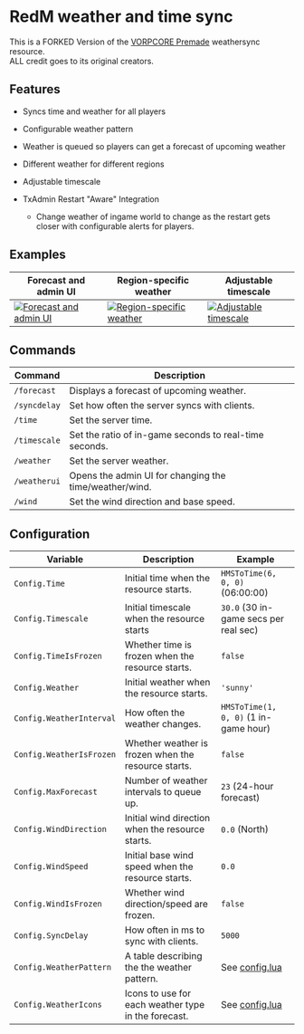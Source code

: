 # RedM weather and time sync

This is a FORKED Version of the [VORPCORE Premade](https://github.com/VORPCORE/vorp_pre-made) weathersync resource.  
ALL credit goes to its original creators.

## Features

- Syncs time and weather for all players

- Configurable weather pattern

- Weather is queued so players can get a forecast of upcoming weather

- Different weather for different regions

- Adjustable timescale

- TxAdmin Restart "Aware" Integration
  - Change weather of ingame world to change as the restart gets closer with configurable alerts for players.  

## Examples

| Forecast and admin UI | Region-specific weather | Adjustable timescale |
|---|---|---|
| [![Forecast and admin UI](https://i.imgur.com/Scn0z0Em.jpg)](https://imgur.com/Scn0z0E) | [![Region-specific weather](https://i.imgur.com/Loif9SMm.jpg)](https://imgur.com/Loif9SM) | [![Adjustable timescale](https://i.imgur.com/WkqHAs4m.jpg)](https://imgur.com/WkqHAs4) |

## Commands

| Command      | Description                                               |
|--------------|-----------------------------------------------------------|
| `/forecast`  | Displays a forecast of upcoming weather.                  |
| `/syncdelay` | Set how often the server syncs with clients.              |
| `/time`      | Set the server time.                                      |
| `/timescale` | Set the ratio of in-game seconds to real-time seconds.    |
| `/weather`   | Set the server weather.                                   |
| `/weatherui` | Opens the admin UI for changing the time/weather/wind.    |
| `/wind`      | Set the wind direction and base speed.                    |

## Configuration

| Variable                 | Description                                         | Example                               |
|--------------------------|-----------------------------------------------------|---------------------------------------|
| `Config.Time`            | Initial time when the resource starts.              | `HMSToTime(6, 0, 0)` (06:00:00)       |
| `Config.Timescale`       | Initial timescale when the resource starts          | `30.0` (30 in-game secs per real sec) |
| `Config.TimeIsFrozen`    | Whether time is frozen when the resource starts.    | `false`                               |
| `Config.Weather`         | Initial weather when the resource starts.           | `'sunny'`                             |
| `Config.WeatherInterval` | How often the weather changes.                      | `HMSToTime(1, 0, 0)` (1 in-game hour) |
| `Config.WeatherIsFrozen` | Whether weather is frozen when the resource starts. | `false`                               |
| `Config.MaxForecast`     | Number of weather intervals to queue up.            | `23` (24-hour forecast)               |
| `Config.WindDirection`   | Initial wind direction when the resource starts.    | `0.0` (North)                         |
| `Config.WindSpeed`       | Initial base wind speed when the resource starts.   | `0.0`                                 |
| `Config.WindIsFrozen`    | Whether wind direction/speed are frozen.            | `false`                               |
| `Config.SyncDelay`       | How often in ms to sync with clients.               | `5000`                                |
| `Config.WeatherPattern`  | A table describing the the weather pattern.         | See [config.lua](config.lua)          |
| `Config.WeatherIcons`    | Icons to use for each weather type in the forecast. | See [config.lua](config.lua)          |
